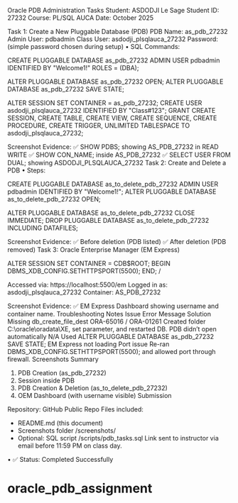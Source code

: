 Oracle PDB Administration Tasks
Student: ASDODJI Le Sage
Student ID: 27232
Course: PL/SQL AUCA
Date: October 2025

Task 1: Create a New Pluggable Database (PDB)
PDB Name: as_pdb_27232
Admin User: pdbadmin
Class User: asdodji_plsqlauca_27232
Password: (simple password chosen during setup)
•	SQL Commands:

CREATE PLUGGABLE DATABASE as_pdb_27232
  ADMIN USER pdbadmin IDENTIFIED BY "Welcome1!"
  ROLES = (DBA);

ALTER PLUGGABLE DATABASE as_pdb_27232 OPEN;
ALTER PLUGGABLE DATABASE as_pdb_27232 SAVE STATE;

ALTER SESSION SET CONTAINER = as_pdb_27232;
CREATE USER asdodji_plsqlauca_27232 IDENTIFIED BY "Class#123";
GRANT CREATE SESSION, CREATE TABLE, CREATE VIEW, CREATE SEQUENCE,
      CREATE PROCEDURE, CREATE TRIGGER, UNLIMITED TABLESPACE TO asdodji_plsqlauca_27232;

Screenshot Evidence:
✅ SHOW PDBS; showing AS_PDB_27232 in READ WRITE
✅ SHOW CON_NAME; inside AS_PDB_27232
✅ SELECT USER FROM DUAL; showing ASDODJI_PLSQLAUCA_27232
Task 2: Create and Delete a PDB
•	Steps:

CREATE PLUGGABLE DATABASE as_to_delete_pdb_27232
  ADMIN USER pdbadmin IDENTIFIED BY "Welcome1!";
ALTER PLUGGABLE DATABASE as_to_delete_pdb_27232 OPEN;

ALTER PLUGGABLE DATABASE as_to_delete_pdb_27232 CLOSE IMMEDIATE;
DROP PLUGGABLE DATABASE as_to_delete_pdb_27232 INCLUDING DATAFILES;

Screenshot Evidence:
✅ Before deletion (PDB listed)
✅ After deletion (PDB removed)
Task 3: Oracle Enterprise Manager (EM Express)

ALTER SESSION SET CONTAINER = CDB$ROOT;
BEGIN
  DBMS_XDB_CONFIG.SETHTTPSPORT(5500);
END;
/

Accessed via: https://localhost:5500/em
Logged in as: asdodji_plsqlauca_27232
Container: AS_PDB_27232

Screenshot Evidence:
✅ EM Express Dashboard showing username and container name.
Troubleshooting Notes
Issue	Error Message	Solution
Missing db_create_file_dest	ORA-65016 / ORA-01261	Created folder C:\oracle\oradata\XE, set parameter, and restarted DB.
PDB didn’t open automatically	N/A	Used ALTER PLUGGABLE DATABASE as_pdb_27232 SAVE STATE;
EM Express not loading	Port issue	Re-ran DBMS_XDB_CONFIG.SETHTTPSPORT(5500); and allowed port through firewall.
Screenshots Summary
1. PDB Creation (as_pdb_27232)
2. Session inside PDB
3. PDB Creation & Deletion (as_to_delete_pdb_27232)
4. OEM Dashboard (with username visible)
Submission

Repository: GitHub Public Repo
Files included:
- README.md (this document)
- Screenshots folder /screenshots/
- Optional: SQL script /scripts/pdb_tasks.sql
Link sent to instructor via email before 11:59 PM on class day.

•	✅ Status: Completed Successfully
# oracle_pdb_assignment

